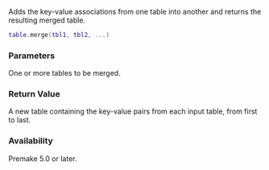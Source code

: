 Adds the key-value associations from one table into another and returns the resulting merged table.

```lua
table.merge(tbl1, tbl2, ...)
```

### Parameters ###

One or more tables to be merged.


### Return Value ###

A new table containing the key-value pairs from each input table, from first to last.


### Availability ###

Premake 5.0 or later.

